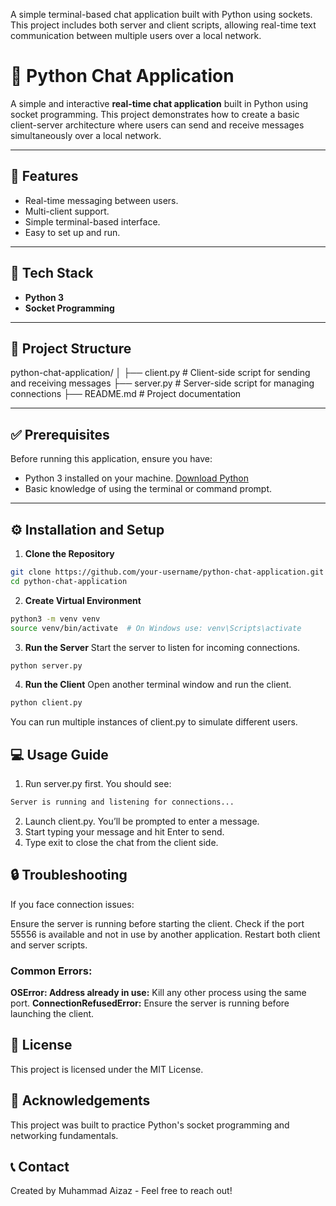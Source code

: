A simple terminal-based chat application built with Python using sockets. This project includes both server and client scripts, allowing real-time text communication between multiple users over a local network.

# 💬 Python Chat Application

A simple and interactive **real-time chat application** built in Python using socket programming. This project demonstrates how to create a basic client-server architecture where users can send and receive messages simultaneously over a local network.

---

## 🚀 Features

- Real-time messaging between users.
- Multi-client support.
- Simple terminal-based interface.
- Easy to set up and run.

---

## 🔧 Tech Stack

- **Python 3**
- **Socket Programming**

---

## 📂 Project Structure

python-chat-application/ │ 
  ├── client.py # Client-side script for sending and receiving messages 
  ├── server.py # Server-side script for managing connections 
  ├── README.md # Project documentation


---

## ✅ Prerequisites

Before running this application, ensure you have:

- Python 3 installed on your machine. [Download Python](https://www.python.org/downloads/)
- Basic knowledge of using the terminal or command prompt.

---

## ⚙️ Installation and Setup

1. **Clone the Repository**

```bash
git clone https://github.com/your-username/python-chat-application.git
cd python-chat-application

```

2. **Create Virtual Environment**
```bash
python3 -m venv venv
source venv/bin/activate  # On Windows use: venv\Scripts\activate
```

3. **Run the Server**
Start the server to listen for incoming connections.
```bash
python server.py
```

4. **Run the Client**
Open another terminal window and run the client.
```bash
python client.py
```

You can run multiple instances of client.py to simulate different users.

## 💻 Usage Guide
1. Run server.py first. You should see:
```bash
Server is running and listening for connections...
```

2. Launch client.py. You’ll be prompted to enter a message.
3. Start typing your message and hit Enter to send.
4. Type exit to close the chat from the client side.


## 🔒 Troubleshooting
If you face connection issues:

Ensure the server is running before starting the client.
Check if the port 55556 is available and not in use by another application.
Restart both client and server scripts.
### Common Errors:

**OSError: Address already in use:** Kill any other process using the same port.
**ConnectionRefusedError:** Ensure the server is running before launching the client.


## 📜 License
This project is licensed under the MIT License.

## 🙌 Acknowledgements
This project was built to practice Python's socket programming and networking fundamentals.


## 📞 Contact
Created by Muhammad Aizaz - Feel free to reach out!
